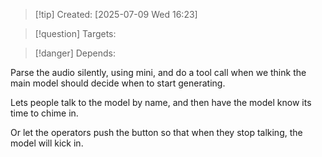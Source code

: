 
>[!tip] Created: [2025-07-09 Wed 16:23]

>[!question] Targets: 

>[!danger] Depends: 

Parse the audio silently, using mini, and do a tool call when we think the main model should decide when to start generating.

Lets people talk to the model by name, and then have the model know its time to chime in.

Or let the operators push the button so that when they stop talking, the model will kick in.